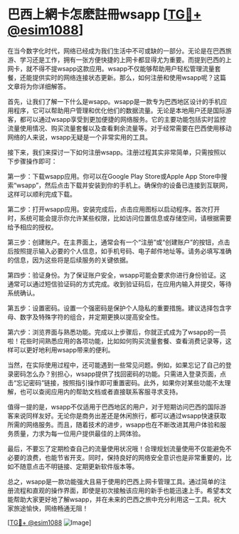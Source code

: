 # 巴西上網卡怎麽註冊wsapp [[TG💪+ @esim1088](https://t.me/s/esim1088)]

在当今数字化时代，网络已经成为我们生活中不可或缺的一部分。无论是在巴西旅游、学习还是工作，拥有一张方便快捷的上网卡都显得尤为重要。而提到巴西的上网卡，就不得不提wsapp这款应用。wsapp不仅能够帮助用户轻松管理流量套餐，还能提供实时的网络连接状态更新。那么，如何注册和使用wsapp呢？这篇文章将为你详细解答。

首先，让我们了解一下什么是wsapp。wsapp是一款专为巴西地区设计的手机应用程序，它可以帮助用户管理和优化他们的数据流量。无论是本地用户还是国际游客，都可以通过wsapp享受到更加便捷的网络服务。它的主要功能包括实时监控流量使用情况、购买流量套餐以及查看剩余流量等。对于经常需要在巴西使用移动网络的人来说，wsapp无疑是一个非常实用的工具。

接下来，我们来探讨一下如何注册wsapp。注册过程其实非常简单，只需按照以下步骤操作即可：

第一步：下载wsapp应用。你可以在Google Play Store或Apple App Store中搜索“wsapp”，然后点击下载并安装到你的手机上。确保你的设备已连接到互联网，这样可以顺利完成下载。

第二步：打开wsapp应用。安装完成后，点击应用图标以启动程序。首次打开时，系统可能会提示你允许某些权限，比如访问位置信息或存储空间，请根据需要给予相应的授权。

第三步：创建账户。在主界面上，通常会有一个“注册”或“创建账户”的按钮，点击后按照提示输入必要的个人信息，如手机号码、电子邮件地址等。请务必填写准确的信息，因为这些将是后续服务的关键依据。

第四步：验证身份。为了保证账户安全，wsapp可能会要求你进行身份验证。这通常可以通过短信验证码的方式完成。收到验证码后，在应用内输入并提交，等待系统确认。

第五步：设置密码。设置一个强密码是保护个人隐私的重要措施。建议选择包含字母、数字及特殊字符的组合，并定期更换以提高安全性。

第六步：浏览界面与熟悉功能。完成以上步骤后，你就正式成为了wsapp的一员啦！花些时间熟悉应用的各项功能，比如如何购买流量套餐、查看消费记录等，这样可以更好地利用wsapp带来的便利。

当然，在实际使用过程中，还可能遇到一些常见问题。例如，如果忘记了自己的登录密码怎么办？别担心，wsapp提供了找回密码的功能。只需进入登录页面，点击“忘记密码”链接，按照指引操作即可重置密码。此外，如果你对某些功能不太理解，也可以查阅应用内的帮助文档或者直接联系客服寻求支持。

值得一提的是，wsapp不仅适用于巴西地区的用户，对于短期访问巴西的国际游客来说同样友好。无论你是商务出差还是休闲旅行，都可以通过wsapp快速获取所需的网络服务。而且，随着技术的进步，wsapp也在不断改进其用户体验和服务质量，力求为每一位用户提供最佳的上网体验。

最后，不要忘了定期检查自己的流量使用状况哦！合理规划流量使用不仅能避免不必要的浪费，也能节省开支。同时，保持良好的网络安全意识也是非常重要的，比如不随意点击不明链接、定期更新软件版本等。

总之，wsapp是一款功能强大且易于使用的巴西上网卡管理工具。通过简单的注册流程和直观的操作界面，即使是初次接触该应用的新手也能迅速上手。希望本文能帮助大家更好地了解wsapp，并在未来的巴西之旅中充分利用这一工具。祝大家旅途愉快，网络畅通无阻！

[[TG💪+ @esim1088](https://t.me/s/esim1088) ![Image](https://i.postimg.cc/4NQfJmqS/Snipaste-2025-05-13-00-14-12.png)]